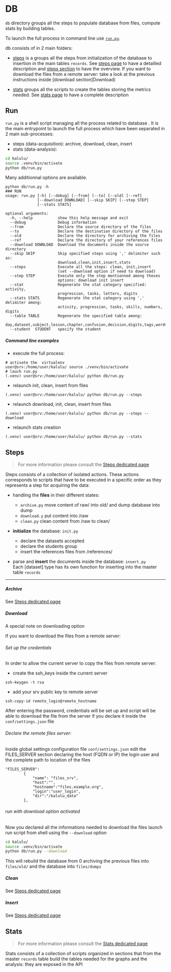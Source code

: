 # DB

`db` directory groups all the steps to populate database from files, compute stats by building tables. 

To launch the full process in command line use [`run.py`](Run).
 
db consists of in 2 main folders:


- [steps](steps.md##Steps) is a groups all the steps from initialization of the database to insertion in the main tables `records`. See [steps page](steps.md) to have a detailled description and [steps section](Steps) to have the overview.
If you want to download the files from a remote server: take a look at the previous instructions inside [download section]Download) 


- [stats](stats.md##Stats) groups all the scripts to create the tables storing the metrics needed. See [stats page](stats.md) to have a complete description



## Run

`run.py` is a shell script managing all the process related to database . It is the main entrypoint to launch the full process which have been separated in 2 main sub-processes: 
- steps (data-acquisition): archive, download, clean, insert
- stats (data-analysis): 

```bash
cd kalulu/
source .venv/bin/activate 
python db/run.py
```

Many additionnal options are available.  

```
python db/run.py -h
### RUN
usage: run.py [-h] [--debug] [--from] [--to] [--old] [--ref]
              [--download DOWNLOAD] [--skip SKIP] [--step STEP]
              [--stats STATS]

optional arguments:
  -h, --help           show this help message and exit
  --debug              Debug information
  --from               Declare the source directory of the files 
  --to                 Declare the destination directory of the files
  --old                Declare the directory for archiving the files
  --ref                Declare the directory of your references files
  --download DOWNLOAD  Download the documents inside the source directory
  --skip SKIP          Skip specified steps using ',' delimiter such as:
                       download,clean,init,insert,stats
  --steps              Execute all the steps: clean, init,insert 
                       (set --download option if need to download)
  --step STEP          Execute only the step mentionned among theses
                       options: download init insert 
  --stat               Regenerate the stat category specified: activity,
                       progression, tasks, letters, digits
  --stats STATS        Regenerate the stat category using ',' delimiter among:
                       activity, progression, tasks, skills, numbers, digits
  --table TABLE        Regenerate the specified table among:
                       day,dataset,subject,lesson,chapter,confusion,decision,digits,tags,words,syllabs
  --student  STUDENT   specify the student
```
##### Command line examples

* execute the full process:
```
# activate the  virtualenv
user@srv:/home/user/kalulu/ source ./venv/bin/activate
# lauch run.py
(.venv) user@srv:/home/user/kalulu/ python db/run.py
```

* relaunch init, clean, insert from files
```
(.venv) user@srv:/home/user/kalulu/ python db/run.py --steps
```

* relaunch download, init, clean, insert from files
```
(.venv) user@srv:/home/user/kalulu/ python db/run.py --steps --download
```

* relaunch stats creation
```
(.venv) user@srv:/home/user/kalulu/ python db/run.py --stats
```

## Steps

> For more information please consult the [Steps dedicated page](steps.md) 

Steps consists of a collection of isolated actions. These actions corresponds to scripts that have to be executed in a specific order as they represents a step for acquiring the data:
- handling the **files** in their different states: 
  - `archive.py` move content of raw/ into old/ and dump database into dump
  - `download.y` put content into /raw
  - `clean.py` clean content from /raw to clean/

- **initialize** the database: `init.py`
  - declare the datasets accepted
  - declare the students group
  - insert the references files from /references/ 

- parse and **insert** the documents inside the database: `insert.py`     
  Each [dataset] type has its own function for inserting into the master table `records`

---
##### Archive

See [Steps dedicated page](steps.md)

##### Download

A special note on downloading option

If you want to download the files from a remote server:

###### Set up the credentials

In order to allow the current server to copy the files from remote server:

- create the ssh_keys inside the current server

```
ssh-keygen -t rsa 

```

- add your srv public key to remote server
```
ssh-copy-id remote_login@remote_hostname
```

After entering the password, credentials will be set up 
and script will be able to download the file from the server 
if you declare it inside the `conf/settings.json` file

###### Declare the remote files server:

Inside global settings configuration file `conf/settings.json` edit the FILES_SERVER section declaring the host (FQDN or IP) 
the login user and the complete path to location of the files 
```
"FILES_SERVER":
        {
            "name": "files_srv",
            "host":"",
            "hostname":"files.example.org",
            "login":"user_login",
            "dir":"/kalulu_data"
        },
```

###### run with download option activated 

Now you declared all the informations needed to download the files
launch run script from shell using the `--download` option

```bash
cd kalulu/
source .venv/bin/activate 
python db/run.py --download
```


This will rebuild the database from 0 archiving the previous files into `files/old/` and the database into `files/dumps`

##### Clean

See [Steps dedicated page](steps.md)

##### Insert

See [Steps dedicated page](steps.md)

## Stats

> For more information please consult the [Stats dedicated page](stats.md) 

Stats consists of a collection of scripts organized in sections that from the master `records` table  build the tables needed for the graphs and the analysis: they are exposed in the API 



